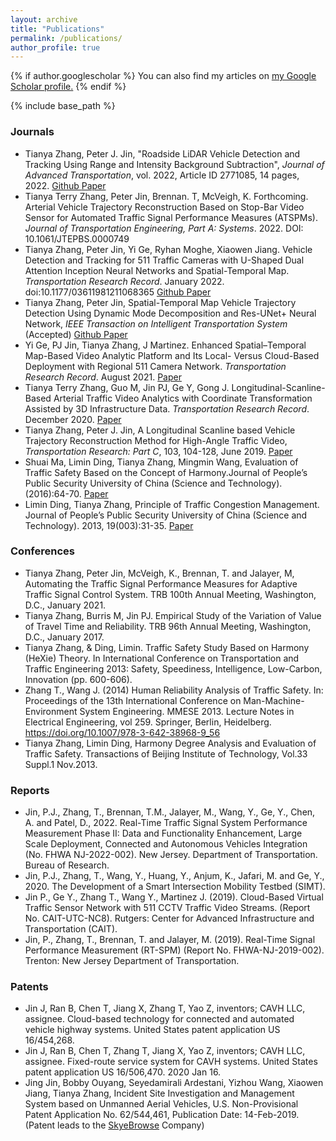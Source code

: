 ```yaml
---
layout: archive
title: "Publications"
permalink: /publications/
author_profile: true
---
```


{% if author.googlescholar %}
  You can also find my articles on <u><a href="{https://scholar.google.com/citations?user=byK6350AAAAJ&hl=e}">my Google Scholar profile</a>.</u>
{% endif %}

{% include base_path %}

<!-- {% for post in site.publications reversed %}
  {% include archive-single.html %}
{% endfor %} -->

### Journals
<!--* Tianya Zhang, Ying Ye, Yu Kathy Zhang. Big Data Application for Network Level Travel Time Prediction. arXiv:2201.05760.
<a href="https://github.com/TeRyZh/Big-Data-Application-for-Network-Level-Travel-Time-Prediction"><i class='fab fa-github'></i> Github </a>
<a href="https://arxiv.org/abs/2201.05760"><i class='fa fa-book'></i> Paper</a>-->
* Tianya Zhang, Peter J. Jin, "Roadside LiDAR Vehicle Detection and Tracking Using Range and Intensity Background Subtraction", *Journal of Advanced Transportation*, vol. 2022, Article ID 2771085, 14 pages, 2022. 
<a href="https://github.com/TeRyZh/Roadside-LiDAR-Vehicle-Detection-and-Tracking-Background-Subtraction"><i class='fab fa-github'></i> Github </a>
<a href="https://doi.org/10.1155/2022/2771085"><i class='fa fa-book'></i> Paper</a>
* Tianya Terry Zhang, Peter Jin, Brennan. T, McVeigh, K. Forthcoming. Arterial Vehicle Trajectory Reconstruction Based on Stop-Bar Video Sensor for Automated Traffic Signal Performance Measures (ATSPMs). *Journal of Transportation Engineering, Part A: Systems*. 2022. DOI: 10.1061/JTEPBS.0000749
* Tianya Zhang, Peter Jin, Yi Ge, Ryhan Moghe, Xiaowen Jiang. Vehicle Detection and Tracking for 511 Traffic Cameras with U-Shaped Dual Attention Inception Neural Networks and Spatial-Temporal Map. _Transportation Research Record_. January 2022. doi:10.1177/03611981211068365
<a href="https://github.com/TeRyZh/Detection-is-Tracking-511-CCTV-Camera-Vehicle-Detection-Using-STMap-and-DAIU-Net"><i class='fab fa-github'></i> Github </a>
<a href="https://journals.sagepub.com/doi/pdf/10.1177/03611981211068365"><i class='fa fa-book'></i> Paper</a>
* Tianya Zhang, Peter Jin, Spatial-Temporal Map Vehicle Trajectory Detection Using Dynamic Mode Decomposition and Res-UNet+ Neural Network, *IEEE Transaction on Intelligent Transportation System* (Accepted) 
<a href="https://github.com/TeRyZh/Reconstruction-NGSIM-Trajectory-with-DMD-and-Res_UNet_plus"><i class='fab fa-github'></i> Github </a>
<a href="https://arxiv.org/abs/2201.04755"><i class='fa fa-book'></i> Paper</a>
* Yi Ge, PJ Jin, Tianya Zhang, J Martinez. Enhanced Spatial–Temporal Map-Based Video Analytic Platform and Its Local- Versus Cloud-Based Deployment with Regional 511 Camera Network. *Transportation Research Record*. August 2021.
<a href="https://journals.sagepub.com/doi/full/10.1177/03611981211036377"><i class='fa fa-book'></i> Paper</a>
* Tianya Terry Zhang, Guo M, Jin PJ, Ge Y, Gong J. Longitudinal-Scanline-Based Arterial Traffic Video Analytics with Coordinate Transformation Assisted by 3D Infrastructure Data. *Transportation Research Record*. December 2020. 
<a href="https://journals.sagepub.com/doi/10.1177/0361198120971257"><i class='fa fa-book'></i> Paper</a>
* Tianya Zhang, Peter J. Jin, A Longitudinal Scanline based Vehicle Trajectory Reconstruction Method for High-Angle Traffic Video, *Transportation Research: Part C*, 103, 104-128, June 2019.
<a href="https://www.sciencedirect.com/science/article/pii/S0968090X18312440"><i class='fa fa-book'></i> Paper</a>
* Shuai Ma, Limin Ding, Tianya Zhang, Mingmin Wang, Evaluation of Traffic Safety Based on the Concept of Harmony.Journal of People’s Public Security University of China (Science and Technology). (2016):64-70. 
<a href="http://www.cnki.com.cn/Article/CJFDTotal-GOAN201602015.htm"><i class='fa fa-book'></i> Paper</a>
* Limin Ding, Tianya Zhang, Principle of Traffic Congestion Management. Journal of People’s Public Security University of China (Science and Technology). 2013, 19(003):31-35.
<a href="http://www.cnki.com.cn/Article/CJFDTotal-GOAN201303007.htm"><i class='fa fa-book'></i> Paper</a>


### Conferences
* Tianya Zhang, Peter Jin, McVeigh, K., Brennan, T. and Jalayer, M, Automating the Traffic Signal Performance Measures for Adaptive Traffic Signal Control System. TRB 100th Annual Meeting, Washington, D.C., January 2021.
* Tianya Zhang, Burris M, Jin PJ. Empirical Study of the Variation of Value of Travel Time and Reliability. TRB 96th Annual Meeting, Washington, D.C., January 2017.
* Tianya Zhang, & Ding, Limin. Traffic Safety Study Based on Harmony (HeXie) Theory. In International Conference on Transportation and Traffic Engineering 2013: Safety, Speediness, Intelligence, Low-Carbon, Innovation (pp. 600-606). 
* Zhang T., Wang J. (2014) Human Reliability Analysis of Traffic Safety. In: Proceedings of the 13th International Conference on Man-Machine-Environment System Engineering. MMESE 2013. Lecture Notes in Electrical Engineering, vol 259. Springer, Berlin, Heidelberg. https://doi.org/10.1007/978-3-642-38968-9_56
* Tianya Zhang, Limin Ding, Harmony Degree Analysis and Evaluation of Traffic Safety. Transactions of Beijing Institute of Technology, Vol.33 Suppl.1 Nov.2013. 

### Reports
* Jin, P.J., Zhang, T., Brennan, T.M., Jalayer, M., Wang, Y., Ge, Y., Chen, A. and Patel, D., 2022. Real-Time Traffic Signal System Performance Measurement Phase II: Data and Functionality Enhancement, Large Scale Deployment, Connected and Autonomous Vehicles Integration (No. FHWA NJ-2022-002). New Jersey. Department of Transportation. Bureau of Research.
* Jin, P.J., Zhang, T., Wang, Y., Huang, Y., Anjum, K., Jafari, M. and Ge, Y., 2020. The Development of a Smart Intersection Mobility Testbed (SIMT).
* Jin P., Ge Y., Zhang T., Wang Y., Martinez J. (2019). Cloud-Based Virtual Traffic Sensor Network with 511 CCTV Traffic Video Streams. (Report No. CAIT-UTC-NC8). Rutgers: Center for Advanced Infrastructure and Transportation (CAIT). 
* Jin, P., Zhang, T., Brennan, T. and Jalayer, M. (2019). Real-Time Signal Performance Measurement (RT-SPM) (Report No. FHWA-NJ-2019-002). Trenton: New Jersey Department of Transportation. 

### Patents
* Jin J, Ran B, Chen T, Jiang X, Zhang T, Yao Z, inventors; CAVH LLC, assignee. Cloud-based technology for connected and automated vehicle highway systems. United States patent application US 16/454,268.
* Jin J, Ran B, Chen T, Zhang T, Jiang X, Yao Z, inventors; CAVH LLC, assignee. Fixed-route service system for CAVH systems. United States patent application US 16/506,470. 2020 Jan 16.
* Jing Jin, Bobby Ouyang, Seyedamirali Ardestani, Yizhou Wang, Xiaowen Jiang, Tianya Zhang, Incident Site Investigation and Management System based on Unmanned Aerial Vehicles, U.S. Non-Provisional Patent Application No. 62/544,461, Publication Date: 14-Feb-2019. (Patent leads to the [SkyeBrowse](https://www.skyebrowse.com/) Company)
